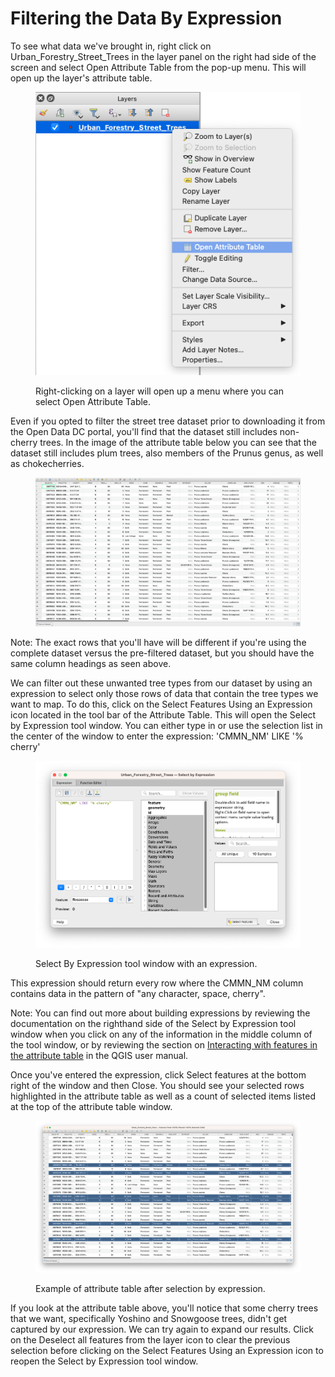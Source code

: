 # Filtering the Data By Expression

To see what data we've brought in, right click on Urban\_Forestry\_Street\_Trees in the layer panel on the right had side of the screen and select Open Attribute Table from the pop-up menu. This will open up the layer's attribute table.&#x20;

<figure><img src=".gitbook/assets/Screenshot 2023-03-06 at 4.26.01 PM.png" alt=""><figcaption><p>Right-clicking on a layer will open up a menu where you can select Open Attribute Table.</p></figcaption></figure>

Even if you opted to filter the street tree dataset prior to downloading it from the Open Data DC portal, you'll find that the dataset still includes non-cherry trees. In the image of the attribute table below you can see that the dataset still includes plum trees, also members of the Prunus genus, as well as chokecherries.&#x20;

<figure><img src=".gitbook/assets/Screenshot 2023-03-06 at 4.30.14 PM.png" alt=""><figcaption></figcaption></figure>

Note: The exact rows that you'll have will be different if you're using the complete dataset versus the pre-filtered dataset, but you should have the same column headings as seen above.

We can filter out these unwanted tree types from our dataset by using an expression to select only those rows of data that contain the tree types we want to map. To do this, click on the Select Features Using an Expression icon located in the tool bar of the Attribute Table. This will open the Select by Expression tool window. You can either type in or use the selection list in the center of the window to enter the expression: 'CMMN\_NM' LIKE '% cherry'

<figure><img src=".gitbook/assets/Screenshot 2023-03-06 at 4.35.41 PM.png" alt=""><figcaption><p>Select By Expression tool window with an expression.</p></figcaption></figure>

This expression should return every row where the CMMN\_NM column contains data in the pattern of "any character, space, cherry".&#x20;

Note: You can find out more about building expressions by reviewing the documentation on the righthand side of the Select by Expression tool window when you click on any of the information in the middle column of the tool window, or by reviewing the section on [Interacting with features in the attribute table](https://docs.qgis.org/3.22/en/docs/user\_manual/working\_with\_vector/attribute\_table.html?highlight=select%20expression#id31) in the QGIS user manual.

Once you've entered the expression, click Select features at the bottom right of the window and then Close. You should see your selected rows highlighted in the attribute table as well as a count of selected items listed at the top of the attribute table window.

<figure><img src=".gitbook/assets/Screenshot 2023-03-06 at 4.39.13 PM.png" alt=""><figcaption><p>Example of attribute table after selection by expression.</p></figcaption></figure>

If you look at the attribute table above, you'll notice that some cherry trees that we want, specifically Yoshino and Snowgoose trees, didn't get captured by our expression. We can try again to expand our results. Click on the Deselect all features from the layer icon to clear the previous selection before clicking on the Select Features Using an Expression icon to reopen the Select by Expression tool window.

